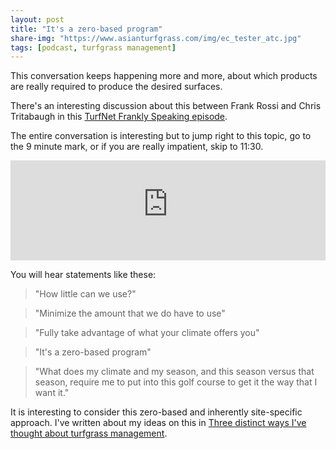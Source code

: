```yaml
---
layout: post
title: "It's a zero-based program"
share-img: "https://www.asianturfgrass.com/img/ec_tester_atc.jpg"
tags: [podcast, turfgrass management]
---
```


This conversation keeps happening more and more, about which products are really required to produce the desired surfaces.

There's an interesting discussion about this between Frank Rossi and Chris Tritabaugh in this [TurfNet Frankly Speaking episode](https://www.turfnet.com/podcasts/rossi/tritabaugh2/).

The entire conversation is interesting but to jump right to this topic, go to the 9 minute mark, or if you are really impatient, skip to 11:30.

<iframe width="100%" height="160" src="http://percolate.blogtalkradio.com/offsiteplayer?hostId=705817&episodeId=8971303" frameborder="0"></iframe>

You will hear statements like these:

> "How little can we use?"

> "Minimize the amount that we do have to use"

> "Fully take advantage of what your climate offers you"

> "It's a zero-based program"

> "What does my climate and my season, and this season versus that season, require me to put into this golf course to get it the way that I want it."

It is interesting to consider this zero-based and inherently site-specific approach. I've written about my ideas on this in [Three distinct ways I've thought about turfgrass management](https://www.asianturfgrass.com/2017-09-13-three-ways-think-of-turfgrass-management/). 



